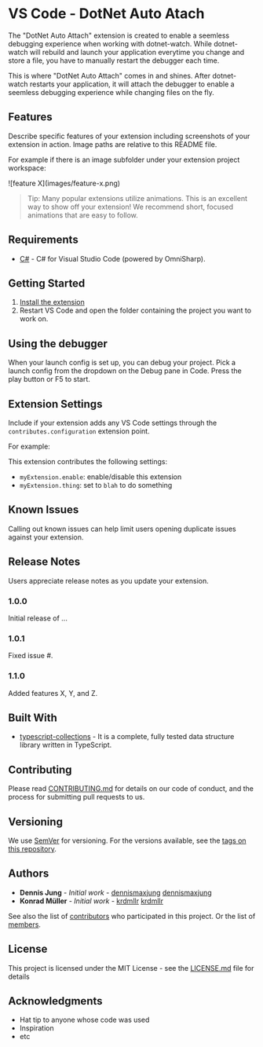 # VS Code - DotNet Auto Atach

The "DotNet Auto Attach" extension is created to enable a seemless debugging experience when working with dotnet-watch. While dotnet-watch will rebuild and launch your application everytime you change and store a file, you have to manually restart the debugger each time.

This is where "DotNet Auto Attach" comes in and shines. After dotnet-watch restarts your application, it will attach the debugger to enable a seemless debugging experience while changing files on the fly.

## Features

Describe specific features of your extension including screenshots of your extension in action. Image paths are relative to this README file.

For example if there is an image subfolder under your extension project workspace:

\!\[feature X\]\(images/feature-x.png\)

> Tip: Many popular extensions utilize animations. This is an excellent way to show off your extension! We recommend short, focused animations that are easy to follow.

## Requirements

* [C#](https://marketplace.visualstudio.com/items?itemName=ms-vscode.csharp) - C# for Visual Studio Code (powered by OmniSharp).

## Getting Started
1. [Install the extension](https://marketplace.visualstudio.com/items?itemName=dennismaxjung.dotnet-auto-attach)
2. Restart VS Code and open the folder containing the project you want to work on.

## Using the debugger

When your launch config is set up, you can debug your project. Pick a launch config from the dropdown on the Debug pane in Code. Press the play button or F5 to start.

## Extension Settings

Include if your extension adds any VS Code settings through the `contributes.configuration` extension point.

For example:

This extension contributes the following settings:

* `myExtension.enable`: enable/disable this extension
* `myExtension.thing`: set to `blah` to do something

## Known Issues

Calling out known issues can help limit users opening duplicate issues against your extension.

## Release Notes

Users appreciate release notes as you update your extension.

### 1.0.0

Initial release of ...

### 1.0.1

Fixed issue #.

### 1.1.0

Added features X, Y, and Z.

## Built With

* [typescript-collections](https://www.npmjs.com/package/typescript-collections) - It is a complete, fully tested data structure library written in TypeScript.


## Contributing

Please read [CONTRIBUTING.md](CONTRIBUTING) for details on our code of conduct, and the process for submitting pull requests to us.

## Versioning

We use [SemVer](http://semver.org/) for versioning. For the versions available, see the [tags on this repository](https://gitlab.com/dennismaxjung/vscode-dotnet-auto-attach/tags). 

## Authors

* **Dennis Jung** - *Initial work* - [dennismaxjung](https://gitlab.com/dennismaxjung) [dennismaxjung](https://github.com/dennismaxjung)
* **Konrad Müller** - *Initial work* - [krdmllr](https://gitlab.com/krdmllr) [krdmllr](https://github.com/krdmllr)

See also the list of [contributors](https://gitlab.com/dennismaxjung/vscode-dotnet-auto-attach/graphs/master) who participated in this project.
Or the list of [members](https://gitlab.com/dennismaxjung/vscode-dotnet-auto-attach/project_members).

## License

This project is licensed under the MIT License - see the [LICENSE.md](LICENSE) file for details

## Acknowledgments

* Hat tip to anyone whose code was used
* Inspiration
* etc

